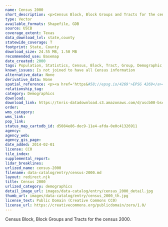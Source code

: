 ```yaml
---
name: Census 2000
short_description: <p>Census Block, Block Groups and Tracts for the census 2000.</p>
type: Vector
available_formats: Shapefile, GDB
source: USCB
coverage_extent: Texas
data_download_lvl: state,county
statewide_coverage: T
footprint: State, County
download_size: 24.55 MB, 1.50 MB
recommended_use: Basemap
date_created: 2000
tags: Population, Statistics, Census, Block, Tract, Group, Demographic, Age, Race, Ethnicity
known_issues: Is not joined to have all Census information
alternative_data: None
derivative_data: None
spatial_reference: <p><a href='https&#58;//epsg.io/4269'>EPSG 4269</a></p>
relationship_tag: 
category: Demographics
download: 
download_link: https://tnris-datadownload.s3.amazonaws.com/d/uscb00-bsc/state/tx/uscb00-bsc_tx.zip
order: 
wms_category: 
wms_link: 
pop_link: 
status_map_cartodb_id: d5084e86-dec9-11e4-afda-0e0c41326911
agency: 
agency_web: 
agency_gis_page: 
date_added: 2014-02-01
license: CC0
tile_index: 
supplemental_report: 
lidar_breaklines: 
urlized_name: census-2000
filename: data-catalog/entry/census-2000.md
layout: redirect.njk
title: Census 2000
urlized_category: demographics
detail_image_url: images/data-catalog/entry/census_2000_detail.jpg
thumb_url: images/data-catalog/entry/census_2000_th.jpg
license_text: Public Domain (Creative Commons CC0)
license_url: https://creativecommons.org/publicdomain/zero/1.0/
---
```


Census Block, Block Groups and Tracts for the census 2000.



